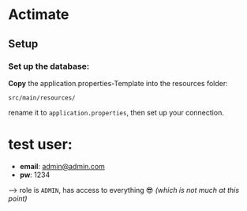# Actimate


## Setup

### Set up the database:


**Copy** the application.properties-Template into the resources folder:
```
src/main/resources/
```

rename it to `application.properties`, then set up your connection.

# test user:
* **email**: admin@admin.com
* **pw**: 1234

--> role is `ADMIN`, has access to everything :sunglasses:  *(which is not much at this point)*
